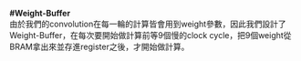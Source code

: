 **#Weight-Buffer**<br/>
由於我們的convolution在每一輪的計算皆會用到weight參數，因此我們設計了Weight-Buffer，在每次要開始做計算前等9個慢的clock cycle，把9個weight從BRAM拿出來並存進register之後，才開始做計算。
